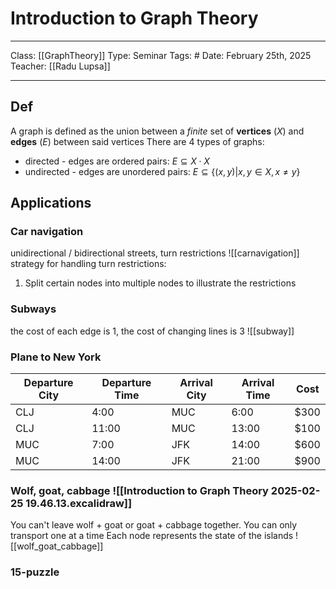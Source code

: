 # Introduction to Graph Theory
___
Class: [[GraphTheory]]
Type: Seminar
Tags: # 
Date: February 25th, 2025
Teacher: [[Radu Lupsa]]
___

## Def 
A graph is defined as the union between a *finite* set of **vertices** ($X$) and **edges** ($E$) between said vertices
There are 4 types of graphs:
- directed - edges are ordered pairs: $E \subseteq X \cdot X$
- undirected - edges are unordered pairs: $E \subseteq \{(x,y)|x,y \in X, x \neq y\}$

## Applications 
### Car navigation 
unidirectional / bidirectional streets, turn restrictions
![[carnavigation]]
strategy for handling turn restrictions:
1. Split certain nodes into multiple nodes to illustrate the restrictions
### Subways
the cost of each edge is 1, the cost of changing lines is 3
![[subway]]
### Plane to New York

| Departure City | Departure Time | Arrival City | Arrival Time | Cost |
| -------------- | -------------- | ------------ | ------------ | ---- |
| CLJ            | 4:00           | MUC          | 6:00         | $300 |
| CLJ            | 11:00          | MUC          | 13:00        | $100 |
| MUC            | 7:00           | JFK          | 14:00        | $600 |
| MUC            | 14:00          | JFK          | 21:00        | $900 |

### Wolf, goat, cabbage ![[Introduction to Graph Theory 2025-02-25 19.46.13.excalidraw]]
You can't leave wolf + goat or goat + cabbage together. You can only transport one at a time 
Each node represents the state of the islands 
![[wolf_goat_cabbage]]
### 15-puzzle 
